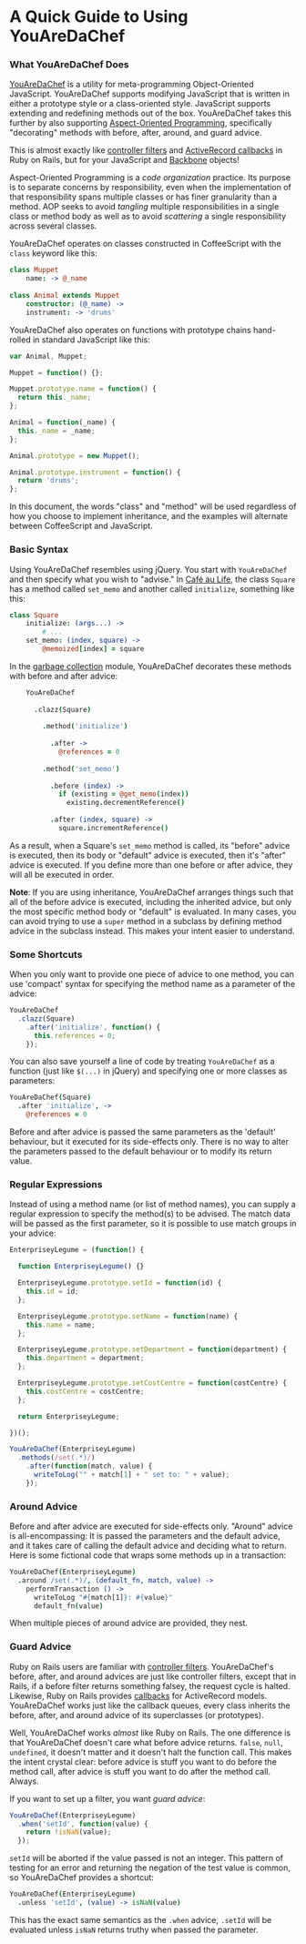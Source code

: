 # A Quick Guide to Using YouAreDaChef

### What YouAreDaChef Does

[YouAreDaChef][yadc] is a utility for meta-programming Object-Oriented JavaScript. YouAreDaChef supports modifying JavaScript that is written in either a prototype style or a class-oriented style. JavaScript supports extending and redefining methods out of the box. YouAreDaChef takes this further by also supporting [Aspect-Oriented Programming][aop], specifically "decorating" methods with before, after, around, and guard advice.

[yadc]: http://github.com/raganwald/YouAreDaChef
[aop]: https://en.wikipedia.org/wiki/Aspect-oriented_programming

This is almost exactly like [controller filters][filters] and [ActiveRecord callbacks][callbacks] in Ruby on Rails, but for your JavaScript and [Backbone][bb] objects!

[callbacks]: http://api.rubyonrails.org/classes/ActiveRecord/Callbacks.html
[filters]: http://guides.rubyonrails.org/action_controller_overview.html#filters
[bb]: http://documentcloud.github.com/backbone/

Aspect-Oriented Programming is a *code organization* practice. Its purpose is to separate concerns by responsibility, even when the implementation of that responsibility spans multiple classes or has finer granularity than a method. AOP seeks to avoid *tangling* multiple responsibilities in a single class or method body as well as to avoid *scattering* a single responsibility across several classes.

YouAreDaChef operates on classes constructed in CoffeeScript with the `class` keyword like this:

```coffeescript
class Muppet
	name: -> @_name
		
class Animal extends Muppet
	constructor: (@_name) ->
	instrument: -> 'drums'
```

YouAreDaChef also operates on functions with prototype chains hand-rolled in standard JavaScript like this:

```javascript
var Animal, Muppet;

Muppet = function() {};

Muppet.prototype.name = function() {
  return this._name;
};

Animal = function(_name) {
  this._name = _name;
};

Animal.prototype = new Muppet();

Animal.prototype.instrument = function() {
  return 'drums';
};
```

In this document, the words "class" and "method" will be used regardless of how you choose to implement inheritance, and the examples will alternate between CoffeeScript and JavaScript.

### Basic Syntax

Using YouAreDaChef resembles using jQuery. You start with `YouAreDaChef` and then specify what you wish to "advise." In [Café au Life][cafe], the class `Square` has a method called `set_memo` and another called `initialize`, something like this:

[cafe]: http://recursiveuniver.se

```coffeescript
class Square
	initialize: (args...) ->
		# ...
	set_memo: (index, square) ->
		@memoized[index] = square
```

In the [garbage collection][gc] module, YouAreDaChef decorates these methods with before and after advice:

[gc]: http://recursiveuniver.se/docs/gc.html

```coffeescript
    YouAreDaChef
    
      .clazz(Square)
      
        .method('initialize')
        
          .after ->
            @references = 0
            
        .method('set_memo')
        
          .before (index) ->
            if (existing = @get_memo(index))
              existing.decrementReference()
              
          .after (index, square) ->
            square.incrementReference()
```
        
As a result, when a Square's `set_memo` method is called, its "before" advice is executed, then its body or "default" advice is executed, then it's "after" advice is executed. If you define more than one before or after advice, they will all be executed in order.

**Note**: If you are using inheritance, YouAreDaChef arranges things such that all of the before advice is executed, including the inherited advice, but only the most specific method body or "default" is evaluated. In many cases, you can avoid trying to use a `super` method in a subclass by defining method advice in the subclass instead. This makes your intent easier to understand.

### Some Shortcuts

When you only want to provide one piece of advice to one method, you can use 'compact' syntax for specifying the method name as a parameter of the advice:

```javascript
YouAreDaChef
  .clazz(Square)
    .after('initialize', function() {
      this.references = 0;
    });
```

You can also save yourself a line of code by treating `YouAreDaChef` as a function (just like `$(...)` in jQuery) and specifying one or more classes as parameters:

```coffeescript
YouAreDaChef(Square)
  .after 'initialize', ->
    @references = 0
```
          
Before and after advice is passed the same parameters as the 'default' behaviour, but it executed for its side-effects only. There is no way to alter the parameters passed to the default behaviour or to modify its return value.

### Regular Expressions

Instead of using a  method name (or list of method names), you can supply a regular expression to specify the method(s) to be advised. The match data will be passed as the first parameter, so it is possible to use match groups in your advice:

```javascript
EnterpriseyLegume = (function() {

  function EnterpriseyLegume() {}

  EnterpriseyLegume.prototype.setId = function(id) {
    this.id = id;
  };

  EnterpriseyLegume.prototype.setName = function(name) {
    this.name = name;
  };

  EnterpriseyLegume.prototype.setDepartment = function(department) {
    this.department = department;
  };

  EnterpriseyLegume.prototype.setCostCentre = function(costCentre) {
    this.costCentre = costCentre;
  };

  return EnterpriseyLegume;

})();

YouAreDaChef(EnterpriseyLegume)
  .methods(/set(.*)/)
    .after(function(match, value) {
      writeToLog("" + match[1] + " set to: " + value);
    });
```

### Around Advice

Before and after advice are executed for side-effects only. "Around" advice is all-encompassing: It is passed the parameters and the default advice, and it takes care of calling the default advice and deciding what to return. Here is some fictional code that wraps some methods up in a transaction:

```coffeescript
YouAreDaChef(EnterpriseyLegume)
  .around /set(.*)/, (default_fn, match, value) ->
    performTransaction () ->
      writeToLog "#{match[1]}: #{value}"
      default_fn(value)
```
          
When multiple pieces of around advice are provided, they nest.

### Guard Advice

Ruby on Rails users are familiar with [controller filters][filters]. YouAreDaChef's before, after, and around advices are just like controller filters, except that in Rails, if a before filter returns something falsey, the request cycle is halted. Likewise, Ruby on Rails provides [callbacks][callbacks] for ActiveRecord models. YouAreDaChef works just like the callback queues, every class inherits the before, after, and around advice of its superclasses (or prototypes).

[callbacks]: http://api.rubyonrails.org/classes/ActiveRecord/Callbacks.html
[filters]: http://guides.rubyonrails.org/action_controller_overview.html#filters

Well, YouAreDaChef works *almost* like Ruby on Rails. The one difference is that YouAreDaChef doesn't care what before advice returns. `false`, `null`, `undefined`, it doesn't matter and it doesn't halt the function call. This makes the intent crystal clear: before advice is stuff you want to do before the method call, after advice is stuff you want to do after the method call. Always.

If you want to set up a filter, you want *guard advice*:

```javascript
YouAreDaChef(EnterpriseyLegume)
  .when('setId', function(value) {
    return !isNaN(value);
  });
```
        
`setId` will be aborted if the value passed is not an integer. This pattern of testing for an error and returning the negation of the test value is common, so YouAreDaChef provides a shortcut:

```coffeescript
YouAreDaChef(EnterpriseyLegume)
  .unless 'setId', (value) -> isNaN(value)
```

This has the exact same semantics as the `.when` advice, `.setId` will be evaluated unless `isNaN` returns truthy when passed the parameter.